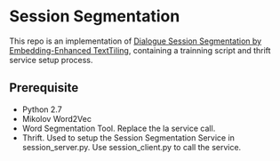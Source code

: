 # Session Segmentation
 
This repo is an implementation of [Dialogue Session Segmentation by Embedding-Enhanced TextTiling](https://arxiv.org/abs/1610.03955), containing a trainning script and thrift service setup process.

## Prerequisite

* Python 2.7
* Mikolov Word2Vec
* Word Segmentation Tool. Replace the la service call.
* Thrift. Used to setup the Session Segmentation Service in session_server.py. Use session_client.py to call the service.
